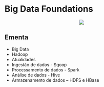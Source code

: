 # Big Data Foundations

<p align="center">
<img src="https://img.shields.io/static/v1?label=Status&message=Em_andamento&color=blue&style=for-the-badge"/>
</p>

## Ementa
- Big Data
- Hadoop
- Atualidades
- Ingestão de dados - Sqoop
- Processamento de dados - Spark
- Análise de dados - Hive
- Armazenamento de dados – HDFS e HBase